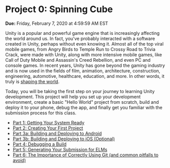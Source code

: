 # Project 0: Spinning Cube

**Due:** Friday, February 7, 2020 at 4:59:59 AM EST

Unity is a popular and powerful game engine that is increasingly affecting the world around us. In fact, you've probably interacted with a software created in Unity, perhaps without even knowing it. Almost all of the top viral mobile games, from Angry Birds to Temple Run to Crossy Road to Trivia Crack, were made with Unity, along with more intensive mobile games, like Call of Duty Mobile and Assassin's Creed Rebellion, and even PC and console games. In recent years, Unity has gone beyond the gaming industry and is now used in the fields of film, animation, architecture, construction, engineering, automotive, healthcare, education, and more. In other words, it truly is [shaping the world](https://youtu.be/1Gj9X9EQrBQ).

Today, you will be taking the first step on your journey to learning Unity development. This project will help you set up your development environment, create a basic "Hello World" project from scratch, build and deploy it to your phone, debug the app, and finally get you familiar with the submission process for this class.

* [Part 1: Getting Your System Ready](setup)
* [Part 2: Creating Your First Project](create-project)
* [Part 3a: Building and Deploying to Android](build-android)
* [Part 3b: Building and Deploying to iOS (Optional)](build-ios)
* [Part 4: Debugging a Build](debugging)
* [Part 5: Generating Your Submission for ELMs](submission)
* [Part 6: The Importance of Correctly Using Git (and common pitfalls to avoid)](git-notes)
